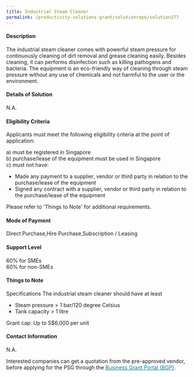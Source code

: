 ```yaml
---
title: Industrial Steam Cleaner
permalink: /productivity-solutions-grant/solutionrepo/solution277
---
```


#### Description

The industrial steam cleaner comes with powerful steam pressure for continuously cleaning of dirt removal and grease cleaning easily. Besides cleaning, it can performs disinfection such as killing pathogens and bacteria. The equipment is an eco-friendly way of cleaning through steam pressure without any use of chemicals and not harmful to the user or the environment.

#### Details of Solution

N.A.

#### Eligibility Criteria

Applicants must meet the following eligibility criteria at the point of application:

a) must be registered in Singapore <br>
b) purchase/lease of the equipment must be used in Singapore <br>
c) must not have:
- Made any payment to a supplier, vendor or third party in relation to the purchase/lease of the equipment
- Signed any contract with a supplier, vendor or third party in relation to the purchase/lease of the equipment

Please refer to 'Things to Note' for additional requirements.

#### Mode of Payment
Direct Purchase,Hire Purchase,Subscription / Leasing

#### Support Level
60% for SMEs <br>
60% for non-SMEs

#### Things to Note
Specifications
The industrial steam cleaner should have at least 
-	Steam pressure > 1 bar/120 degree Celsius
-	Tank capacity > 1 litre
 

Grant cap: Up to S$6,000 per unit

#### Contact Information
N.A.

Interested companies can get a quotation from the pre-approved vendor, before applying for the PSG through the <a target='_blank' style='color:#037e8a' href='https://www.businessgrants.gov.sg/'>Business Grant Portal (BGP)</a>.
